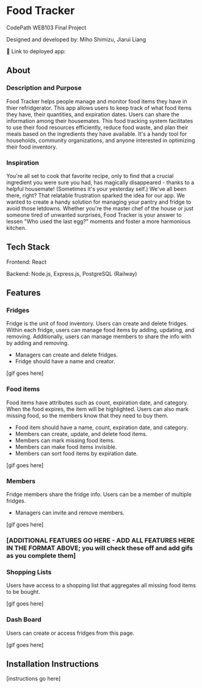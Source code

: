 # Food Tracker

CodePath WEB103 Final Project

Designed and developed by: Miho Shimizu, Jiarui Liang

🔗 Link to deployed app:

## About

### Description and Purpose

Food Tracker helps people manage and monitor food items they have in thier refridgerator. This app allows users to keep track of what food items they have, their quantities, and expiration dates. Users can share the information among their housemates. This food tracking system facilitates to use their food resources efficiently, reduce food waste, and plan their meals based on the ingredients they have available. It's a handy tool for households, community organizations, and anyone interested in optimizing their food inventory.

### Inspiration

You're all set to cook that favorite recipe, only to find that a crucial ingredient you were sure you had, has magically disappeared - thanks to a helpful housemate! (Sometimes it's your yesterday self.) We've all been there, right? That relatable frustration sparked the idea for our app. We wanted to create a handy solution for managing your pantry and fridge to avoid those letdowns. Whether you're the master chef of the house or just someone tired of unwanted surprises, Food Tracker is your answer to lessen "Who used the last egg?" moments and foster a more harmonious kitchen.

## Tech Stack

Frontend: React

Backend: Node.js, Express.js, PostgreSQL (Railway)

## Features

### Fridges

Fridge is the unit of food inventory. Users can create and delete fridges. Within each fridge, users can manage food items by adding, updating, and removing. Additionally, users can manage members to share the info with by adding and removing. 

- Managers can create and delete fridges.
- Fridge should have a name and creator.

[gif goes here]

### Food items

Food items have attributes such as count, expiration date, and category. When the food expires, the item will be highlighted. Users can also mark missing food, so the members know that they need to buy them.

- Food item should have a name, count, expiration date, and category.
- Members can create, update, and delete food items.
- Members can mark missing food items.
- Members can make food items invisible.
- Members can sort food items by expiration date.

[gif goes here]

### Members

Fridge members share the fridge info. Users can be a member of multiple fridges. 
- Managers can invite and remove members.

[gif goes here]

### [ADDITIONAL FEATURES GO HERE - ADD ALL FEATURES HERE IN THE FORMAT ABOVE; you will check these off and add gifs as you complete them]

### Shopping Lists

Users have access to a shopping list that aggregates all missing food items to be bought.

[gif goes here]

### Dash Board

Users can create or access fridges from this page.

[gif goes here]

## Installation Instructions

[instructions go here]
